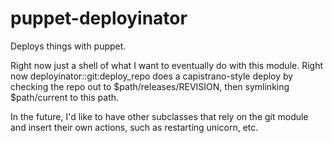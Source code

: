 puppet-deployinator
===================

Deploys things with puppet.

Right now just a shell of what I want to eventually do with this module. Right 
now deployinator::git:deploy_repo does a capistrano-style deploy by checking the
repo out to $path/releases/REVISION, then symlinking $path/current to this path.

In the future, I'd like to have other subclasses that rely on the git module and
insert their own actions, such as restarting unicorn, etc.